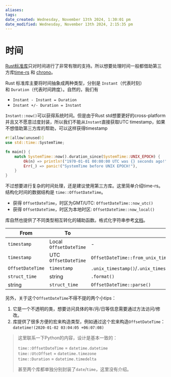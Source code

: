 ```yaml
---
aliases: 
tags: 
date_created: Wednesday, November 13th 2024, 1:30:01 pm
date_modified: Wednesday, November 13th 2024, 2:15:35 pm
---
```


# 时间

[Rust标准库](https://doc.rust-lang.org/std/time/index.html)只对时间进行了非常有限的支持。所以想要处理时间一般都借助第三方库[time-rs](https://crates.io/crates/time) 和 [chrono](https://crates.io/crates/chrono)。

Rust 标准库主要将时间抽象成两种类型，分别是 `Instant`（代表时刻）和 `Duration`（代表时间跨度）。自然的，我们有

- `Instant - Instant = Duration`
- `Instant +/- Duration = Instant`

`Instant::now()`可以获得系统时间。但是由于Rust std想要更好的cross-platform并且又不愿意过度封装，所以我们不能从`Instant`直接获取UTC timestamp，如果不想借助第三方库的帮助，可以这样获得timestamp

```rust
#![allow(unused)]
use std::time::SystemTime;

fn main() {
    match SystemTime::now().duration_since(SystemTime::UNIX_EPOCH) {
        Ok(n) => println!("1970-01-01 00:00:00 UTC was {} seconds ago!", n.as_secs()),
        Err(_) => panic!("SystemTime before UNIX EPOCH!"),
    }
}
```

不过想要进行复杂的时间处理，还是建议使用第三方库。这里简单介绍time-rs。结构化时间的数据结构是 `time::OffsetDateTime`。

- 获得 `OffsetDateTime`，时区为GMT/UTC: `OffsetDateTime::now_utc()`
- 获得 `OffsetDateTime`，时区为本地时区: `OffsetDateTime::now_local()`

库自然也提供了不同类型相互转化的辅助函数。格式化字符串参考[文档](https://docs.rs/time/0.3.34/time/format_description/index.html)。

| From             | To                     | Function                                                                            |
| ---------------- | ---------------------- | ----------------------------------------------------------------------------------- |
| `timestamp`      | Local `OffsetDateTime` | -                                                                                   |
| `timestamp`      | UTC `OffsetDateTime`   | `OffsetDateTime::from_unix_timestamp()`/`OffsetDateTime::from_unix_timestamp_nanos` |
| `OffsetDateTime` | `timestamp`            | `.unix_timestamp()`/`.unix_timestamp_nanos`                                         |
| `struct_time`    | string                 | `.format()`                                                                         |
| string           | `struct_time`          | `OffsetDateTime::parse()`                                                           |

另外，关于这个`OffsetDateTime`不得不提的两个小tips：

1. 它是一个不透明的类，想要访问具体的年/月/日等信息需要通过方法访问/修改。
2. 库提供了很多方便的宏来构造类型，例如通过这个宏来构造`OffsetDateTime`：`datetime!(2020-01-02 03:04:05 +06:07:08)`

> 这里联系一下Python的内容，设计是基本一致的：
> 
> `time::OffsetDateTime` = `datetime.datetime`  
> `time::UtcOffset` = `datetime.timezone`  
> `time::Duration` = `datetime.timedelta`
> 
> 甚至两个库都单独分别封装了`date`/`time`，这里没有介绍。

